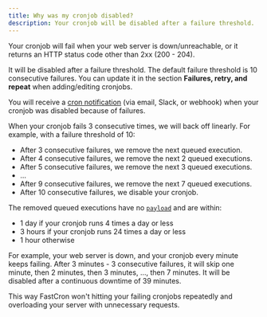 ```yaml
---
title: Why was my cronjob disabled?
description: Your cronjob will be disabled after a failure threshold.
---
```


Your cronjob will fail when your web server is down/unreachable, or it returns an HTTP status code other than 2xx (200 - 204).

It will be disabled after a failure threshold.
The default failure threshold is 10 consecutive failures.
You can update it in the section **Failures, retry, and repeat** when adding/editing cronjobs.

You will receive a [cron notification](/integrations) (via email, Slack, or webhook) when your cronjob was disabled because of failures.

When your cronjob fails 3 consecutive times, we will back off linearly.
For example, with a failure threshold of 10:
- After 3 consecutive failures, we remove the next queued execution.
- After 4 consecutive failures, we remove the next 2 queued executions.
- After 5 consecutive failures, we remove the next 3 queued executions.
- ...
- After 9 consecutive failures, we remove the next 7 queued executions.
- After 10 consecutive failures, we disable your cronjob.

The removed queued executions have no [`payload`](/reference/cron#cron_run) and are within:
  - 1 day if your cronjob runs 4 times a day or less
  - 3 hours if your cronjob runs 24 times a day or less
  - 1 hour otherwise

For example, your web server is down, and your cronjob every minute keeps failing.
After 3 minutes - 3 consecutive failures, it will skip one minute, then 2 minutes, then 3 minutes, ..., then 7 minutes.
It will be disabled after a continuous downtime of 39 minutes.

This way FastCron won't hitting your failing cronjobs repeatedly and overloading your server with unnecessary requests.